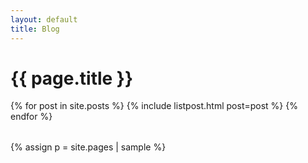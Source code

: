 ```yaml
---
layout: default
title: Blog
---
```


# {{ page.title }}

<table class="no-table" style="width:100%">
{% for post in site.posts %} {% include listpost.html post=post %}
{% endfor %}
</table>
{% assign p = site.pages | sample %}
